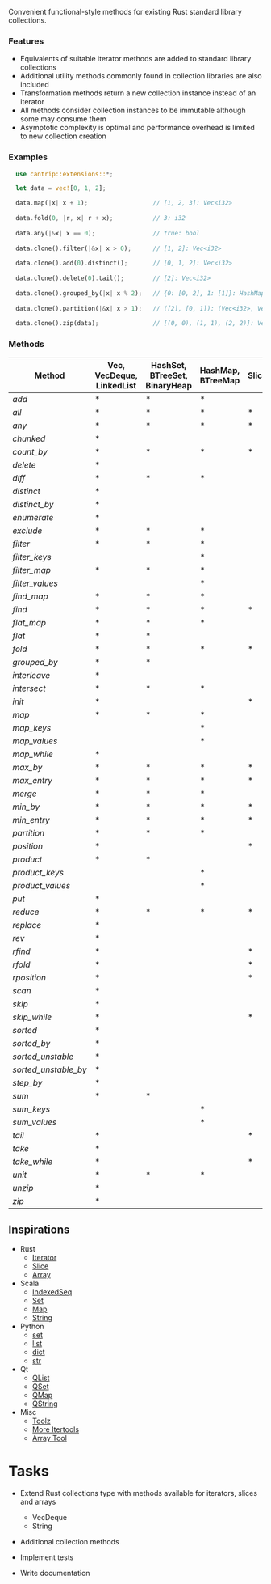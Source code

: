 Convenient functional-style methods for existing Rust standard library collections.

### Features

- Equivalents of suitable iterator methods are added to standard library collections
- Additional utility methods commonly found in collection libraries are also included
- Transformation methods return a new collection instance instead of an iterator
- All methods consider collection instances to be immutable although some may consume them
- Asymptotic complexity is optimal and performance overhead is limited to new collection creation

### Examples

```rust
  use cantrip::extensions::*;

  let data = vec![0, 1, 2];

  data.map(|x| x + 1);                  // [1, 2, 3]: Vec<i32>
 
  data.fold(0, |r, x| r + x);           // 3: i32
 
  data.any(|&x| x == 0);                // true: bool
 
  data.clone().filter(|&x| x > 0);      // [1, 2]: Vec<i32>
 
  data.clone().add(0).distinct();       // [0, 1, 2]: Vec<i32>
 
  data.clone().delete(0).tail();        // [2]: Vec<i32>
 
  data.clone().grouped_by(|x| x % 2);   // {0: [0, 2], 1: [1]}: HashMap<i32, Vec<i32>>
 
  data.clone().partition(|&x| x > 1);   // ([2], [0, 1]): (Vec<i32>, Vec<i32>)
 
  data.clone().zip(data);               // [(0, 0), (1, 1), (2, 2)]: Vec<(i32, i32)>
```

### Methods

| Method               | Vec, VecDeque, LinkedList | HashSet, BTreeSet, BinaryHeap | HashMap, BTreeMap | Slice |
|----------------------|---------------------------|-------------------------------|-------------------|-------|
| *add*                | *                         | *                             | *                 |       |
| *all*                | *                         | *                             | *                 | *     |
| *any*                | *                         | *                             | *                 | *     |
| *chunked*            | *                         |                               |                   |       |
| *count_by*           | *                         | *                             | *                 | *     |
| *delete*             | *                         |                               |                   |       |
| *diff*               | *                         | *                             | *                 |       |
| *distinct*           | *                         |                               |                   |       |
| *distinct_by*        | *                         |                               |                   |       |
| *enumerate*          | *                         |                               |                   |       |
| *exclude*            | *                         | *                             | *                 |       |
| *filter*             | *                         | *                             | *                 |       |
| *filter_keys*        |                           |                               | *                 |       |
| *filter_map*         | *                         | *                             | *                 |       |
| *filter_values*      |                           |                               | *                 |       |
| *find_map*           | *                         | *                             | *                 |       |
| *find*               | *                         | *                             | *                 | *     |
| *flat_map*           | *                         | *                             | *                 |       |
| *flat*               | *                         | *                             |                   |       |
| *fold*               | *                         | *                             | *                 | *     |
| *grouped_by*         | *                         | *                             |                   |       |
| *interleave*         | *                         |                               |                   |       |
| *intersect*          | *                         | *                             | *                 |       |
| *init*               | *                         |                               |                   | *     |
| *map*                | *                         | *                             | *                 |       |
| *map_keys*           |                           |                               | *                 |       |
| *map_values*         |                           |                               | *                 |       |
| *map_while*          | *                         |                               |                   |       |
| *max_by*             | *                         | *                             | *                 | *     |
| *max_entry*          | *                         | *                             | *                 | *     |
| *merge*              | *                         | *                             | *                 |       |
| *min_by*             | *                         | *                             | *                 | *     |
| *min_entry*          | *                         | *                             | *                 | *     |
| *partition*          | *                         | *                             | *                 |       |
| *position*           | *                         |                               |                   | *     |
| *product*            | *                         | *                             |                   |       |
| *product_keys*       |                           |                               | *                 |       |
| *product_values*     |                           |                               | *                 |       |
| *put*                | *                         |                               |                   |       |
| *reduce*             | *                         | *                             | *                 | *     |
| *replace*            | *                         |                               |                   |       |
| *rev*                | *                         |                               |                   |       |
| *rfind*              | *                         |                               |                   | *     |
| *rfold*              | *                         |                               |                   | *     |
| *rposition*          | *                         |                               |                   | *     |
| *scan*               | *                         |                               |                   |       |
| *skip*               | *                         |                               |                   |       |
| *skip_while*         | *                         |                               |                   | *     |
| *sorted*             | *                         |                               |                   |       |
| *sorted_by*          | *                         |                               |                   |       |
| *sorted_unstable*    | *                         |                               |                   |       |
| *sorted_unstable_by* | *                         |                               |                   |       |
| *step_by*            | *                         |                               |                   |       |
| *sum*                | *                         | *                             |                   |       |
| *sum_keys*           |                           |                               | *                 |       |
| *sum_values*         |                           |                               | *                 |       |
| *tail*               | *                         |                               |                   | *     |
| *take*               | *                         |                               |                   |       |
| *take_while*         | *                         |                               |                   | *     |
| *unit*               | *                         | *                             | *                 |       |
| *unzip*              | *                         |                               |                   |       |
| *zip*                | *                         |                               |                   |       |


## Inspirations

- Rust
  - [Iterator](https://doc.rust-lang.org/std/iter/trait.Iterator.html)
  - [Slice](https://doc.rust-lang.org/std/primitive.slice.html)
  - [Array](https://doc.rust-lang.org/std/primitive.array.html)
- Scala
  - [IndexedSeq](https://www.scala-lang.org/api/3.3.1/scala/collection/immutable/IndexedSeq.html)
  - [Set](https://www.scala-lang.org/api/3.3.1/scala/collection/immutable/Set.html)
  - [Map](https://www.scala-lang.org/api/3.3.1/scala/collection/immutable/Map.html)
  - [String](https://www.scala-lang.org/api/3.3.1/scala/collection/StringOps.html)
- Python
  - [set](https://python-reference.readthedocs.io/en/latest/docs/sets/index.html)
  - [list](https://python-reference.readthedocs.io/en/latest/docs/list/index.html)
  - [dict](https://python-reference.readthedocs.io/en/latest/docs/dict/index.html)
  - [str](https://python-reference.readthedocs.io/en/latest/docs/str/index.html)
- Qt
  - [QList](https://doc.qt.io/qt-6/qlist.html)
  - [QSet](https://doc.qt.io/qt-6/qset.html)
  - [QMap](https://doc.qt.io/qt-6/qmap.html)
  - [QString](https://doc.qt.io/qt-6/qstring.htm)
- Misc
  - [Toolz](https://toolz.readthedocs.io/en/latest/api.html)
  - [More Itertools](https://more-itertools.readthedocs.io/en/stable/api.html)
  - [Array Tool](https://github.com/danielpclark/array_tool/tree/master)

# Tasks

- Extend Rust collections type with methods available for iterators, slices and arrays
  - VecDeque
  - String

- Additional collection methods

- Implement tests

- Write documentation
